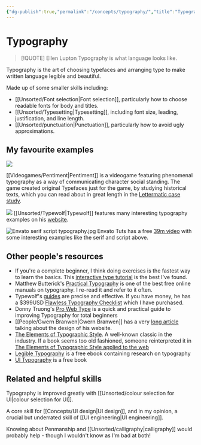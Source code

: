 ```yaml
---
{"dg-publish":true,"permalink":"/concepts/typography/","title":"Typography","updated":"2025-10-10T18:14:48.517-07:00"}
---
```



# Typography

> [!QUOTE] Ellen Lupton
> Typography is what language looks like.

Typography is the art of choosing typefaces and arranging type to make written language legible and beautiful. 

Made up of some smaller skills including:

- [[Unsorted/Font selection\|Font selection]], particularly how to choose readable fonts for body and titles.
- [[Unsorted/Typesetting\|Typesetting]], including font size, leading, justification, and line length.
- [[Unsorted/punctuation\|Punctuation]], particularly how to avoid ugly approximations.

## My favourite examples

![](https://res.cloudinary.com/didjqvf50/image/upload/v1675651968/notes/Pentiment_GIFs_Scene-004a_10fps.gif)

[[Videogames/Pentiment\|Pentiment]] is a videogame featuring phenomenal typography as a way of communicating character social standing. The game created original Typefaces just for the game, by studying historical texts, which you can read about in great length in the [Lettermatic case study](https://lettermatic.com/custom/pentiment).

![](/img/user/Embeds/phillip_fivel_typography.png)
[[Unsorted/Typewolf\|Typewolf]] features many interesting typography examples on his [website](https://www.typewolf.com/).

![Envato serif script typography.jpg](/img/user/Embeds/Envato%20serif%20script%20typography.jpg)
Envato Tuts has a free [39m video](https://youtu.be/yAuUDyUC-GM) with some interesting examples like the serif and script above.


## Other people's resources

- If you're a complete beginner, I think doing exercises is the fastest way to learn the basics. This [interactive type tutorial](https://www.learnui.design/tools/typography-tutorial.html) is the best I've found.
- Matthew Butterick's [Practical Typography](https://practicaltypography.com/) is one of the best free online manuals on typography. I re-read it and refer to it often. 
- Typewolf's [guides](https://www.typewolf.com/guides) are precise and effective. If you have money, he has a $399USD [Flawless Typography Checklist](https://www.typewolf.com/checklist) which I have purchased.
- Donny Truong's [Pro Web Type](https://prowebtype.com/) is a quick and practical guide to improving Typography for total beginners
- [[People/Gwern Branwen\|Gwern Branwen]] has a very [long article](https://www.gwern.net/Design) talking about the design of his website.
- [The Elements of Typographic Style](https://readings.design/PDF/the_elements_of_typographic_style.pdf). A well-known classic in the industry. If a book seems too old fashioned, someone reinterpreted it in [The Elements of Typographic Style applied to the web](http://webtypography.net/toc/)
- [Legible Typography](https://legible-typography.com/en/) is a free ebook containing research on typography
- [UI Typography](https://imperavi.com/books/ui-typography/intro/why-this-book/) is a free book

## Related and helpful skills

Typography is improved greatly with [[Unsorted/colour selection for UI\|colour selection for UI]].

A core skill for [[Concepts/UI design\|UI design]], and in my opinion, a crucial but underrated skill of [[UI engineering\|UI engineering]].

Knowing about Penmanship and [[Unsorted/calligraphy\|calligraphy]] would probably help - though I wouldn't know as I'm bad at both!
